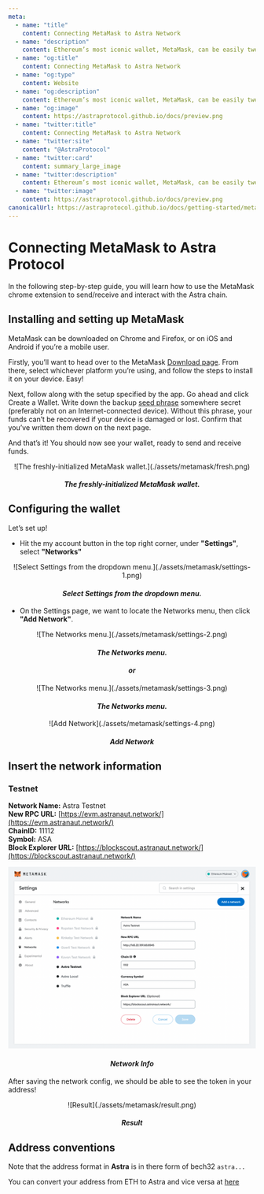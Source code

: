 ```yaml
---
meta:
  - name: "title"
    content: Connecting MetaMask to Astra Network
  - name: "description"
    content: Ethereum’s most iconic wallet, MetaMask, can be easily tweaked to support Astra Network.
  - name: "og:title"
    content: Connecting MetaMask to Astra Network
  - name: "og:type"
    content: Website
  - name: "og:description"
    content: Ethereum’s most iconic wallet, MetaMask, can be easily tweaked to support Astra Network.
  - name: "og:image"
    content: https://astraprotocol.github.io/docs/preview.png
  - name: "twitter:title"
    content: Connecting MetaMask to Astra Network
  - name: "twitter:site"
    content: "@AstraProtocol"
  - name: "twitter:card"
    content: summary_large_image
  - name: "twitter:description"
    content: Ethereum’s most iconic wallet, MetaMask, can be easily tweaked to support Astra Network.
  - name: "twitter:image"
    content: https://astraprotocol.github.io/docs/preview.png
canonicalUrl: https://astraprotocol.github.io/docs/getting-started/metamask.html
---
```



# Connecting MetaMask to Astra Protocol
In the following step-by-step guide, you will learn how to use the MetaMask chrome extension to send/receive and interact with the Astra chain.

## Installing and setting up MetaMask
MetaMask can be downloaded on Chrome and Firefox, or on iOS and Android if you’re a mobile user. 

Firstly, you’ll want to head over to the MetaMask [Download page](https://metamask.io/download.html). From there, select whichever platform you’re using, and follow the steps to install it on your device. Easy!

Next, follow along with the setup specified by the app. Go ahead and click Create a Wallet. Write down the backup [seed phrase](https://academy.binance.com/en/glossary/seed-phrase) somewhere secret (preferably not on an Internet-connected device). Without this phrase, your funds can’t be recovered if your device is damaged or lost. Confirm that you’ve written them down on the next page.

And that’s it! You should now see your wallet, ready to send and receive funds.
<p align="center">
  ![The freshly-initialized MetaMask wallet.](./assets/metamask/fresh.png)
  <h4 align = "center"><i>The freshly-initialized MetaMask wallet.</i></h4>
</p>

## Configuring the wallet
Let’s set up!

* Hit the my account button in the top right corner, under <b>"Settings"</b>, select <b>"Networks"</b>
<p align="center">
  ![Select Settings from the dropdown menu.](./assets/metamask/settings-1.png)
  <h4 align = "center"><i>Select Settings from the dropdown menu.</i></h4>
</p>

* On the Settings page, we want to locate the Networks menu, then click <b>"Add Network"</b>.
<p align="center">
  ![The Networks menu.](./assets/metamask/settings-2.png)
  <h4 align = "center"><i>The Networks menu.</i></h4>
</p>
<h4 align = "center"><i>or</i></h4>
<p align="center">
  ![The Networks menu.](./assets/metamask/settings-3.png)
  <h4 align = "center"><i>The Networks menu.</i></h4>
</p>
<p align="center">
  ![Add Network](./assets/metamask/settings-4.png)
  <h4 align = "center"><i>Add Network</i></h4>
</p>

## Insert the network information

### Testnet

<b>Network Name:</b> Astra Testnet <br />
<b>New RPC URL:</b> [https://evm.astranaut.network/](https://evm.astranaut.network/) <br />
<b>ChainID:</b> 11112 <br />
<b>Symbol:</b> ASA <br />
<b>Block Explorer URL:</b> [https://blockscout.astranaut.network/](https://blockscout.astranaut.network/) <br />

![Network Info](./assets/metamask/settings-5.png)
<h4 align = "center"><i>Network Info</i></h4>

After saving the network config, we should be able to see the token in your address!
<p align="center">
  ![Result](./assets/metamask/result.png)
  <h4 align = "center"><i>Result</i></h4>
</p>

## Address conventions
Note that the address format in **Astra** is in there form of bech32 ```astra...```

You can convert your address from ETH to Astra and vice versa at [here](https://astra-utilities.vercel.app/)
